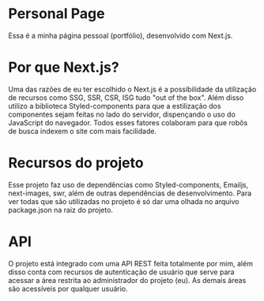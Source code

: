 # Personal Page

Essa é a minha página pessoal (portfólio), desenvolvido com  Next.js.

# Por que Next.js?

Uma das razões de eu ter escolhido o Next.js é a possibilidade da utilização de recursos como SSG, SSR, CSR, ISG tudo "out of the box". Além disso
utilizo a biblioteca Styled-components para que a estilização dos componentes sejam feitas no lado do servidor, dispençando o uso do JavaScript do
navegador. Todos esses fatores colaboram para que robôs de busca indexem o site com mais facilidade.

# Recursos do projeto

Esse projeto faz uso de dependências como Styled-components, Emailjs, next-images, swr, além de outras dependências de desenvolvimento. Para ver todas
que são utilizadas no projeto é só dar uma olhada no arquivo package.json na raiz do projeto.

# API

O projeto está integrado com uma API REST feita totalmente por mim, além disso conta com recursos de autenticação de usuário que serve para acessar a área
restrita ao administrador do projeto (eu). As demais áreas são acessíveis por qualquer usuário.
